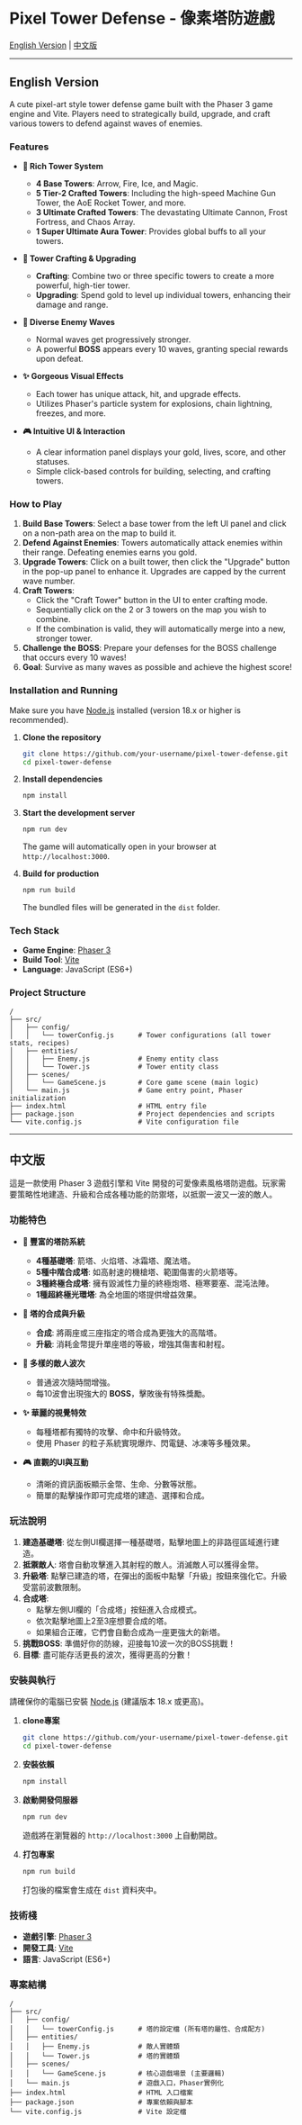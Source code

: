 # Pixel Tower Defense - 像素塔防遊戲

[English Version](#english-version) | [中文版](#中文版)

---

## English Version

A cute pixel-art style tower defense game built with the Phaser 3 game engine and Vite. Players need to strategically build, upgrade, and craft various towers to defend against waves of enemies.

### Features

- **🗼 Rich Tower System**
  - **4 Base Towers**: Arrow, Fire, Ice, and Magic.
  - **5 Tier-2 Crafted Towers**: Including the high-speed Machine Gun Tower, the AoE Rocket Tower, and more.
  - **3 Ultimate Crafted Towers**: The devastating Ultimate Cannon, Frost Fortress, and Chaos Array.
  - **1 Super Ultimate Aura Tower**: Provides global buffs to all your towers.

- **🔄 Tower Crafting & Upgrading**
  - **Crafting**: Combine two or three specific towers to create a more powerful, high-tier tower.
  - **Upgrading**: Spend gold to level up individual towers, enhancing their damage and range.

- **👾 Diverse Enemy Waves**
  - Normal waves get progressively stronger.
  - A powerful **BOSS** appears every 10 waves, granting special rewards upon defeat.

- **✨ Gorgeous Visual Effects**
  - Each tower has unique attack, hit, and upgrade effects.
  - Utilizes Phaser's particle system for explosions, chain lightning, freezes, and more.

- **🎮 Intuitive UI & Interaction**
  - A clear information panel displays your gold, lives, score, and other statuses.
  - Simple click-based controls for building, selecting, and crafting towers.

### How to Play

1.  **Build Base Towers**: Select a base tower from the left UI panel and click on a non-path area on the map to build it.
2.  **Defend Against Enemies**: Towers automatically attack enemies within their range. Defeating enemies earns you gold.
3.  **Upgrade Towers**: Click on a built tower, then click the "Upgrade" button in the pop-up panel to enhance it. Upgrades are capped by the current wave number.
4.  **Craft Towers**:
    - Click the "Craft Tower" button in the UI to enter crafting mode.
    - Sequentially click on the 2 or 3 towers on the map you wish to combine.
    - If the combination is valid, they will automatically merge into a new, stronger tower.
5.  **Challenge the BOSS**: Prepare your defenses for the BOSS challenge that occurs every 10 waves!
6.  **Goal**: Survive as many waves as possible and achieve the highest score!

### Installation and Running

Make sure you have [Node.js](https://nodejs.org/) installed (version 18.x or higher is recommended).

1.  **Clone the repository**
    ```bash
    git clone https://github.com/your-username/pixel-tower-defense.git
    cd pixel-tower-defense
    ```

2.  **Install dependencies**
    ```bash
    npm install
    ```

3.  **Start the development server**
    ```bash
    npm run dev
    ```
    The game will automatically open in your browser at `http://localhost:3000`.

4.  **Build for production**
    ```bash
    npm run build
    ```
    The bundled files will be generated in the `dist` folder.

### Tech Stack

- **Game Engine**: [Phaser 3](https://phaser.io/)
- **Build Tool**: [Vite](https://vitejs.dev/)
- **Language**: JavaScript (ES6+)

### Project Structure

```
/
├── src/
│   ├── config/
│   │   └── towerConfig.js      # Tower configurations (all tower stats, recipes)
│   ├── entities/
│   │   ├── Enemy.js            # Enemy entity class
│   │   └── Tower.js            # Tower entity class
│   ├── scenes/
│   │   └── GameScene.js        # Core game scene (main logic)
│   └── main.js                 # Game entry point, Phaser initialization
├── index.html                  # HTML entry file
├── package.json                # Project dependencies and scripts
└── vite.config.js              # Vite configuration file
```

---

## 中文版

這是一款使用 Phaser 3 遊戲引擎和 Vite 開發的可愛像素風格塔防遊戲。玩家需要策略性地建造、升級和合成各種功能的防禦塔，以抵禦一波又一波的敵人。

### 功能特色

- **🗼 豐富的塔防系統**
  - **4種基礎塔**: 箭塔、火焰塔、冰霜塔、魔法塔。
  - **5種中階合成塔**: 如高射速的機槍塔、範圍傷害的火箭塔等。
  - **3種終極合成塔**: 擁有毀滅性力量的終極炮塔、極寒要塞、混沌法陣。
  - **1種超終極光環塔**: 為全地圖的塔提供增益效果。

- **🔄 塔的合成與升級**
  - **合成**: 將兩座或三座指定的塔合成為更強大的高階塔。
  - **升級**: 消耗金幣提升單座塔的等級，增強其傷害和射程。

- **👾 多樣的敵人波次**
  - 普通波次隨時間增強。
  - 每10波會出現強大的 **BOSS**，擊敗後有特殊獎勵。

- **✨ 華麗的視覺特效**
  - 每種塔都有獨特的攻擊、命中和升級特效。
  - 使用 Phaser 的粒子系統實現爆炸、閃電鏈、冰凍等多種效果。

- **🎮 直觀的UI與互動**
  - 清晰的資訊面板顯示金幣、生命、分數等狀態。
  - 簡單的點擊操作即可完成塔的建造、選擇和合成。

### 玩法說明

1.  **建造基礎塔**: 從左側UI欄選擇一種基礎塔，點擊地圖上的非路徑區域進行建造。
2.  **抵禦敵人**: 塔會自動攻擊進入其射程的敵人。消滅敵人可以獲得金幣。
3.  **升級塔**: 點擊已建造的塔，在彈出的面板中點擊「升級」按鈕來強化它。升級受當前波數限制。
4.  **合成塔**:
    - 點擊左側UI欄的「合成塔」按鈕進入合成模式。
    - 依次點擊地圖上2至3座想要合成的塔。
    - 如果組合正確，它們會自動合成為一座更強大的新塔。
5.  **挑戰BOSS**: 準備好你的防線，迎接每10波一次的BOSS挑戰！
6.  **目標**: 盡可能存活更長的波次，獲得更高的分數！

### 安裝與執行

請確保你的電腦已安裝 [Node.js](https://nodejs.org/) (建議版本 18.x 或更高)。

1.  **clone專案**
    ```bash
    git clone https://github.com/your-username/pixel-tower-defense.git
    cd pixel-tower-defense
    ```

2.  **安裝依賴**
    ```bash
    npm install
    ```

3.  **啟動開發伺服器**
    ```bash
    npm run dev
    ```
    遊戲將在瀏覽器的 `http://localhost:3000` 上自動開啟。

4.  **打包專案**
    ```bash
    npm run build
    ```
    打包後的檔案會生成在 `dist` 資料夾中。

### 技術棧

- **遊戲引擎**: [Phaser 3](https://phaser.io/)
- **開發工具**: [Vite](https://vitejs.dev/)
- **語言**: JavaScript (ES6+)

### 專案結構

```
/
├── src/
│   ├── config/
│   │   └── towerConfig.js      # 塔的設定檔 (所有塔的屬性、合成配方)
│   ├── entities/
│   │   ├── Enemy.js            # 敵人實體類
│   │   └── Tower.js            # 塔的實體類
│   ├── scenes/
│   │   └── GameScene.js        # 核心遊戲場景 (主要邏輯)
│   └── main.js                 # 遊戲入口，Phaser實例化
├── index.html                  # HTML 入口檔案
├── package.json                # 專案依賴與腳本
└── vite.config.js              # Vite 設定檔
```
